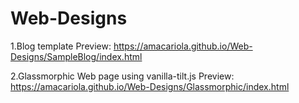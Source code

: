 # Web-Designs
1.Blog template 
Preview: https://amacariola.github.io/Web-Designs/SampleBlog/index.html

2.Glassmorphic Web page using vanilla-tilt.js
Preview: https://amacariola.github.io/Web-Designs/Glassmorphic/index.html
